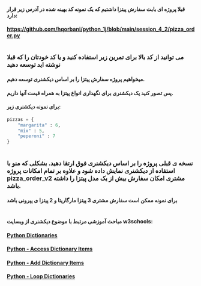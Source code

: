 #### قبلا پروژه ای بابت سفارش پیتزا داشتیم که یک نمونه کد بهینه شده در آدرس زیر قرار دارد:
#### https://github.com/hqorbani/python_1j/blob/main/session_4_2/pizza_order.py
#
### می توانید از کد بالا برای تمرین زیر استفاده کنید و یا کد خودتان را که قبلا نوشته اید توسعه دهید
#### میخواهیم پروژه سفارش پیتزا را بر اساس دیکشنری توسعه دهیم.
#### پس تصور کنید یک دیکشنری برای نگهداری انواع پیتزا به همراه قیمت آنها داریم.
#### برای نمونه دیکشنری زیر:

```python
pizzas = {
    "margarita" : 6,
    "mix" : 5,
    "peperoni" : 7
}
```
#
### نسخه ی قبلی پروژه را بر اساس دیکشنری فوق ارتقا دهید. بشکلی که منو با استفاده از دیکشنری نمایش داده شود و علاوه بر تمام امکانات پروژه pizza_order_v2 مشتری امکان سفارش بیش از یک مدل پیتزا را داشته باشد.
####  برای نمونه ممکن است سفارش مشتری 3 پیتزا مارگاریتا و 2 پیتزا ی پپرونی باشد
# 
#### مباحث آموزشی مرتبط با موضوع دیکشنری از وبسایت w3schools:

#### [Python Dictionaries](https://www.w3schools.com/python/python_dictionaries.asp)

#### [Python - Access Dictionary Items](https://www.w3schools.com/python/python_dictionaries_access.asp)

#### [Python - Add Dictionary Items](https://www.w3schools.com/python/python_dictionaries_add.asp)

#### [Python - Loop Dictionaries](https://www.w3schools.com/python/python_dictionaries_loop.asp)